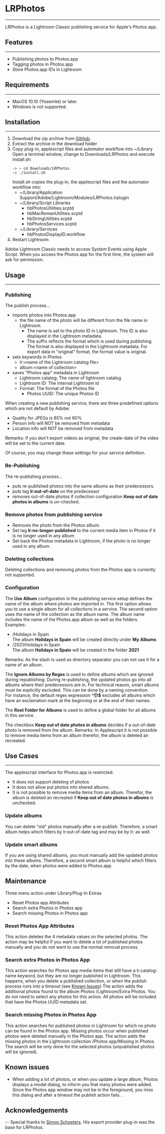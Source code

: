 # LRPhotos

---
LRPhotos is a Lightroom Classic publishing service for Apple's Photos app.
## Features

---
* Publishing photos to Photos.app
* Tagging photos in Photos.app
* Store Photos.app IDs in Lightroom

## Requirements

---
* MacOS 10.10 (Yosemite) or later.
* Windows is not supported.

## Installation

---

1. Download the zip archive from [GitHub](https://github.com/sto3014/LRPhotos/blob/main/target/LRPhotos2.1.0.3_mac.zip).
2. Extract the archive in the download folder
3. Copy plug-in, applescript files and automator workflow into ~/Library  
   Open a terminal window, change to Downloads/LRPhotos and execute install.sh:
   ```
   -> ~ cd Downloads/LRPhotos
   -> ./install.sh 
    ```
   Install.sh copies the plug-in, the applescript files and the automator workflow into:
   * ~/Library/Application Support/Adobe/Lightroom/Modules/LRPhotos.lrplugin
   * ~/Library/Script Libraries
     * hbPhotosUtilities.scptd
     * hbMacRomanUtilities.scptd
     * hbStringUtilities.scptd
     * hbPhotosServices.scptd
   * ~/Library/Services
       * hbPhotosDisplayID.workflow
4. Restart Lightroom

Adobe Lightroom Classic needs to access System Events using Apple Script. When you access the Photos app for the
first time, the system will ask for permission.

## Usage

---
### Publishing
The publish process…
* imports photos into Photos.app
    * the file name of the photo will be different from the file name in Lightroom.
        * The name is set to the photo ID in Lightroom. This ID is also displayed in the Lightroom metadata.
        * The suffix reflects the format which is used during publishing. The format is also displayed in the Lightroom
          metadata. For export data in "original" format, the format value is original.
* sets keywords in Photos
    * lr:&lt;name of the Lightroom catalog file>
    * album:&lt;name of collection>
* saves "Photos app" metadata in Lightroom
    * Lightroom catalog: The name of lightroom catalog
    * Lightroom ID: The internal Lightroom id
  * Format: The format of the Photos file
    * Photos UUID: The unique Photos ID

When creating a new publishing service, there are three predefined options which are not default by Adobe:
* Quality for JPEGs is 85% not 60%
* Person info will NOT be removed from metadata
* Location info will NOT be removed from metadata

Remarks: If you don't export videos as original, the create-date of the video will be set to the current date.

Of course, you may change these settings for your service definition.

### Re-Publishing
The re-publishing process…
* puts re-published photos into the same albums as their predecessors.
* puts tag __lr:out-of-date__ on the predecessor
* removes out-of-date photos if collection configuration __Keep out of date photos in albums__ is un-checked.

### Remove photos from publishing service

* Removes the photo from the Photos album.
* Set tag __lr:no-longer-published__ to the current media item in Photos if it is no longer used in any album
* Set back the Photos metadata in Lightroom, if the photo is no longer used in any album.

### Deleting collections

Deleting collections and removing photos from the Photos app is currently not supported.

### Configuration
The __Use Album__ configuration in the publishing service setup defines the name of the album where photos are imported in.
The first option allows you to use a single album for all collections in a service. The second option uses the name
of the collection as the album name. The album name includes the name of the Photos.app album as well as the folders.
Examples:
* /Holidays in Spain  
  The album __Holidays in Spain__ will be created directly under __My Albums__
* /2021/Holidays in Spain  
The album  __Holidays in Spain__ will be created in the folder __2021__  
  
Remarks: As the slash is used as directory separator you can not use it for a name of an album.

The __Ignore Albums by Regex__ is used to define albums which are ignored during republishing. During re-publishing, 
the updated photos go into all albums where their predecessors are in. For technical reason,
smart albums must be explicitly excluded. This can be done by a naming convention.  
For instance, the default regex expression
__^!|!$__ excludes all albums which have an exclamation mark at the beginning or at the end of their names.

The __Root Folder for Albums__ is used to define a global folder for all albums in this service. 

The checkbox __Keep out of date photos in albums__ decides if a out-of-date photo is removed from the album.
Remarks: In Applescript it is not possible to remove media items from an album therefor, the album is deleted an
recreated.

## Use Cases

---
The applescript interface for Photos.app is restricted:
* It does not support deleting of photos
* It does not allow put photos into shared albums.
* It is not possible to remove media items from an album. Therefor, the album is deleted an
  recreated if __Keep out of date photos in albums__ is unchecked.

### Update albums

You can delete "old" photos manually after a re-publish.
Therefore, a smart album helps which filters by lr:out-of-date tag and may be by lr:<catalog name> as well.

### Update smart albums
If you are using shared albums, you must manually add the updated photos into these albums. Therefore, a second 
smart album is helpful which filters by the date, when photos were added to Photos.app.

## Maintenance

Three menu action under Library/Plug-In Extras

* Reset Photos app Attributes
* Search extra Photos in Photos app
* Search missing Photos in Photos app

### Reset Photos App Attributes

This action deletes the 4 metadata values on the selected photos. The action may be helpful if you want to delete a lot
of published photos manually and you do not want to use the normal removal process.

### Search extra Photos in Photos App

This action searches for Photos app media items that still have a lr:catalog-name keyword, but they are no longer
published
in Lightroom. This happens, when you delete a published collection, or when the publish process runs into a timeout (see
[Known Issues](#known-issues))
The action adds the additional photos found to the album Photos /Lightroom/Extra Photos.
You do not need to select any photos for this action. All photos will be included that have the Photos UUID metadata
set.

### Search missing Photos in Photos App

This action searches for published photos in Lightroom for which no photo can be found in the Photos app. Missing photos
occur when published photos were deleted manually in the Photos app. The action adds the missing photos in the
Lightroom collection /Photos app/Missing in Photos.
The search will be only done for the selected photos (unpublished photos will be ignored).

## Known issues

* When adding a lot of photos, or when you update a large album, Photos displays a modal dialog, to inform you that many
  photos were added. Since the Photos app window may not be in the foreground, you miss this dialog and after a timeout the
  publish action fails.
.
## Acknowledgements

--
Special thanks to [Simon Schoeters](https://www.suffix.be/blog/lightroom-iphoto-export/). His export provider plug-in was
the base for LRPhotos.
